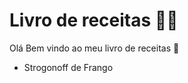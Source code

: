 # Livro de receitas :man_cook:
Olá Bem vindo ao meu livro de receitas :wave:
 - Strogonoff de Frango